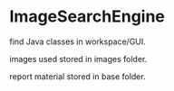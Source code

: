 # ImageSearchEngine

find Java classes in workspace/GUI.

images used stored in images folder.

report material stored in base folder.